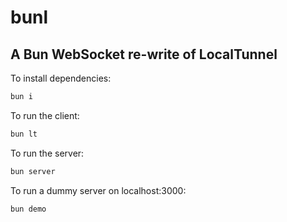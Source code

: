 # bunl

## A Bun WebSocket re-write of LocalTunnel

To install dependencies:

```bash
bun i
```

To run the client:

```bash
bun lt
```

To run the server:

```bash
bun server
```

To run a dummy server on localhost:3000:

```bash
bun demo
```
